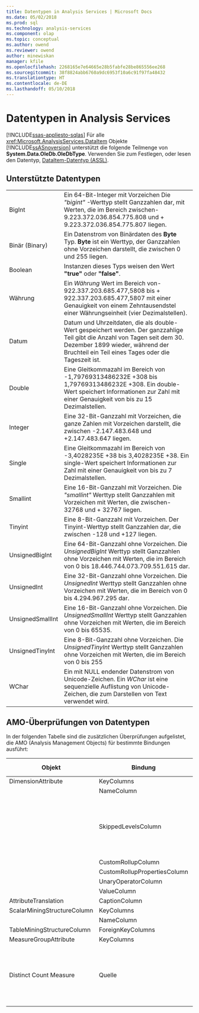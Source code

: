 ```yaml
---
title: Datentypen in Analysis Services | Microsoft Docs
ms.date: 05/02/2018
ms.prod: sql
ms.technology: analysis-services
ms.component: olap
ms.topic: conceptual
ms.author: owend
ms.reviewer: owend
author: minewiskan
manager: kfile
ms.openlocfilehash: 2268165e7e64665e28b5fabfe28be865556ee268
ms.sourcegitcommit: 38f8824abb6760a9dc6953f10a6c91f97fa48432
ms.translationtype: HT
ms.contentlocale: de-DE
ms.lasthandoff: 05/10/2018
---
```

# <a name="data-types-in-analysis-services"></a>Datentypen in Analysis Services
[!INCLUDE[ssas-appliesto-sqlas](../../../includes/ssas-appliesto-sqlas.md)]
  Für alle <xref:Microsoft.AnalysisServices.DataItem> Objekte [!INCLUDE[ssASnoversion](../../../includes/ssasnoversion-md.md)] unterstützt die folgende Teilmenge von **System.Data.OleDb.OleDbType**. Verwenden Sie zum Festlegen, oder lesen den Datentyp, [DataItem-Datentyp &#40;ASSL&#41;](../../../analysis-services/scripting/data-type/dataitem-data-type-assl.md).  
  
## <a name="supported-data-types"></a>Unterstützte Datentypen  
  
|||  
|-|-|  
|BigInt|Ein 64-Bit-Integer mit Vorzeichen Die *"bigint"* -Werttyp stellt Ganzzahlen dar, mit Werten, die im Bereich zwischen-9.223.372.036.854.775.808 und + 9.223.372.036.854.775.807 liegen.|  
|Binär (Binary)|Ein Datenstrom von Binärdaten des **Byte** Typ. **Byte** ist ein Werttyp, der Ganzzahlen ohne Vorzeichen darstellt, die zwischen 0 und 255 liegen.|  
|Boolean|Instanzen dieses Typs weisen den Wert **"true"** oder **"false"**.|  
|Währung|Ein *Währung* Wert im Bereich von-922.337.203.685.477,5808 bis + 922.337.203.685.477,5807 mit einer Genauigkeit von einem Zehntausendstel einer Währungseinheit (vier Dezimalstellen).|  
|Datum|Datum und Uhrzeitdaten, die als double-Wert gespeichert werden. Der ganzzahlige Teil gibt die Anzahl von Tagen seit dem 30. Dezember 1899 wieder, während der Bruchteil ein Teil eines Tages oder die Tageszeit ist.|  
|Double|Eine Gleitkommazahl im Bereich von -1,79769313486232E +308 bis 1,79769313486232E +308. Ein double-Wert speichert Informationen zur Zahl mit einer Genauigkeit von bis zu 15 Dezimalstellen.|  
|Integer|Eine 32-Bit-Ganzzahl mit Vorzeichen, die ganze Zahlen mit Vorzeichen darstellt, die zwischen -2.147.483.648 und +2.147.483.647 liegen.|  
|Single|Eine Gleitkommazahl im Bereich von -3,4028235E +38 bis 3,4028235E +38. Ein single-Wert speichert Informationen zur Zahl mit einer Genauigkeit von bis zu 7 Dezimalstellen.|  
|Smallint|Eine 16-Bit-Ganzzahl mit Vorzeichen. Die *"smallint"* Werttyp stellt Ganzzahlen mit Vorzeichen mit Werten, die zwischen-32768 und + 32767 liegen.|  
|Tinyint|Eine 8-Bit-Ganzzahl mit Vorzeichen. Der Tinyint-Werttyp stellt Ganzzahlen dar, die zwischen -128 und +127 liegen.|  
|UnsignedBigInt|Eine 64-Bit-Ganzzahl ohne Vorzeichen. Die *UnsignedBigInt* Werttyp stellt Ganzzahlen ohne Vorzeichen mit Werten, die im Bereich von 0 bis 18.446.744.073.709.551.615 dar.|  
|UnsignedInt|Eine 32-Bit-Ganzzahl ohne Vorzeichen. Die *UnsignedInt* Werttyp stellt Ganzzahlen ohne Vorzeichen mit Werten, die im Bereich von 0 bis 4.294.967.295 dar.|  
|UnsignedSmallInt|Eine 16-Bit-Ganzzahl ohne Vorzeichen. Die *UnsignedSmallInt* Werttyp stellt Ganzzahlen ohne Vorzeichen mit Werten, die im Bereich von 0 bis 65535.|  
|UnsignedTinyInt|Eine 8-Bit-Ganzzahl ohne Vorzeichen. Die *UnsignedTinyInt* Werttyp stellt Ganzzahlen ohne Vorzeichen mit Werten, die im Bereich von 0 bis 255|  
|WChar|Ein mit NULL endender Datenstrom von Unicode-Zeichen. Ein *WChar* ist eine sequenzielle Auflistung von Unicode-Zeichen, die zum Darstellen von Text verwendet wird.|  
  
## <a name="amo-validations-on-data-types"></a>AMO-Überprüfungen von Datentypen  
 In der folgenden Tabelle sind die zusätzlichen Überprüfungen aufgelistet, die AMO (Analysis Management Objects) für bestimmte Bindungen ausführt:  
  
|Objekt|Bindung|Zulässige Datentypen|  
|------------|-------------|------------------------|  
|DimensionAttribute|KeyColumns|Alle bis auf Binary|  
||NameColumn|Nur WChar|  
||SkippedLevelsColumn|Nur ganzzahlige Datentypen: BigInt, Integer, SmallInt, TinyInt, UnsignedBigInt, UnsignedInt, UnsignedSmallInt, UnsignedTinyInt|  
||CustomRollupColumn|Nur WChar|  
||CustomRollupPropertiesColumn|Nur WChar|  
||UnaryOperatorColumn|Nur WChar|  
||ValueColumn|Alle|  
|AttributeTranslation|CaptionColumn|Nur WChar|  
|ScalarMiningStructureColumn|KeyColumns|Alle bis auf Binary|  
||NameColumn|Nur WChar|  
|TableMiningStructureColumn|ForeignKeyColumns|Alle bis auf Binary|  
|MeasureGroupAttribute|KeyColumns|Alle bis auf Binary|  
|Distinct Count Measure|Quelle|BigInt, Currency, Double, Integer, Single, SmallInt, TinyInt, UnsignedBigInt, UnsignedInt, UnsignedSmallInt, UnsignedTinyInt|  
  
  
